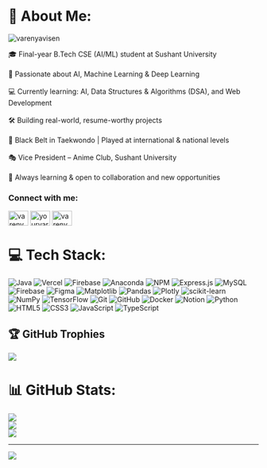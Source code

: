 # 💫 About Me:
<p align="left"> <img src="https://komarev.com/ghpvc/?username=varenyavisen&label=Profile%20views&color=0e75b6&style=flat" alt="varenyavisen" /> </p>
🎓 Final-year B.Tech CSE (AI/ML) student at Sushant University<br><br>🤖 Passionate about AI, Machine Learning & Deep Learning<br><br>💻 Currently learning: AI, Data Structures & Algorithms (DSA), and Web Development<br><br>🛠️ Building real-world, resume-worthy projects<br><br>🥋 Black Belt in Taekwondo | Played at international & national levels<br><br>🎭 Vice President – Anime Club, Sushant University<br><br>🌱 Always learning & open to collaboration and new opportunities

<h3 align="left">Connect with me:</h3>
<p align="left">
<a href="https://linkedin.com/in/varenya visen" target="blank"><img align="center" src="https://raw.githubusercontent.com/rahuldkjain/github-profile-readme-generator/master/src/images/icons/Social/linked-in-alt.svg" alt="varenya visen" height="30" width="40" /></a>
<a href="https://instagram.com/yourvarenya" target="blank"><img align="center" src="https://raw.githubusercontent.com/rahuldkjain/github-profile-readme-generator/master/src/images/icons/Social/instagram.svg" alt="yourvarenya" height="30" width="40" /></a>
<a href="https://www.leetcode.com/varenyavisen" target="blank"><img align="center" src="https://raw.githubusercontent.com/rahuldkjain/github-profile-readme-generator/master/src/images/icons/Social/leet-code.svg" alt="varenyavisen" height="30" width="40" /></a>
</p>

# 💻 Tech Stack:
![Java](https://img.shields.io/badge/java-%23ED8B00.svg?style=for-the-badge&logo=openjdk&logoColor=white) ![Vercel](https://img.shields.io/badge/vercel-%23000000.svg?style=for-the-badge&logo=vercel&logoColor=white) ![Firebase](https://img.shields.io/badge/firebase-%23039BE5.svg?style=for-the-badge&logo=firebase) ![Anaconda](https://img.shields.io/badge/Anaconda-%2344A833.svg?style=for-the-badge&logo=anaconda&logoColor=white) ![NPM](https://img.shields.io/badge/NPM-%23CB3837.svg?style=for-the-badge&logo=npm&logoColor=white) ![Express.js](https://img.shields.io/badge/express.js-%23404d59.svg?style=for-the-badge&logo=express&logoColor=%2361DAFB) ![MySQL](https://img.shields.io/badge/mysql-4479A1.svg?style=for-the-badge&logo=mysql&logoColor=white) ![Firebase](https://img.shields.io/badge/firebase-a08021?style=for-the-badge&logo=firebase&logoColor=ffcd34) ![Figma](https://img.shields.io/badge/figma-%23F24E1E.svg?style=for-the-badge&logo=figma&logoColor=white) ![Matplotlib](https://img.shields.io/badge/Matplotlib-%23ffffff.svg?style=for-the-badge&logo=Matplotlib&logoColor=black) ![Pandas](https://img.shields.io/badge/pandas-%23150458.svg?style=for-the-badge&logo=pandas&logoColor=white) ![Plotly](https://img.shields.io/badge/Plotly-%233F4F75.svg?style=for-the-badge&logo=plotly&logoColor=white) ![scikit-learn](https://img.shields.io/badge/scikit--learn-%23F7931E.svg?style=for-the-badge&logo=scikit-learn&logoColor=white) ![NumPy](https://img.shields.io/badge/numpy-%23013243.svg?style=for-the-badge&logo=numpy&logoColor=white) ![TensorFlow](https://img.shields.io/badge/TensorFlow-%23FF6F00.svg?style=for-the-badge&logo=TensorFlow&logoColor=white) ![Git](https://img.shields.io/badge/git-%23F05033.svg?style=for-the-badge&logo=git&logoColor=white) ![GitHub](https://img.shields.io/badge/github-%23121011.svg?style=for-the-badge&logo=github&logoColor=white) ![Docker](https://img.shields.io/badge/docker-%230db7ed.svg?style=for-the-badge&logo=docker&logoColor=white) ![Notion](https://img.shields.io/badge/Notion-%23000000.svg?style=for-the-badge&logo=notion&logoColor=white) ![Python](https://img.shields.io/badge/python-3670A0?style=for-the-badge&logo=python&logoColor=ffdd54) ![HTML5](https://img.shields.io/badge/html5-%23E34F26.svg?style=for-the-badge&logo=html5&logoColor=white) ![CSS3](https://img.shields.io/badge/css3-%231572B6.svg?style=for-the-badge&logo=css3&logoColor=white) ![JavaScript](https://img.shields.io/badge/javascript-%23323330.svg?style=for-the-badge&logo=javascript&logoColor=%23F7DF1E) ![TypeScript](https://img.shields.io/badge/typescript-%23007ACC.svg?style=for-the-badge&logo=typescript&logoColor=white)

## 🏆 GitHub Trophies
![](https://github-profile-trophy.vercel.app/?username=varenyavisen&theme=gruvbox&no-frame=false&no-bg=true&margin-w=4)

# 📊 GitHub Stats:
![](https://github-readme-stats.vercel.app/api?username=varenyavisen&theme=dark&hide_border=false&include_all_commits=true&count_private=true)<br/>
![](https://nirzak-streak-stats.vercel.app/?user=varenyavisen&theme=dark&hide_border=false)<br/>
![](https://github-readme-stats.vercel.app/api/top-langs/?username=varenyavisen&theme=dark&hide_border=false&include_all_commits=true&count_private=true&layout=compact)


---
[![](https://visitcount.itsvg.in/api?id=varenyavisen&icon=1&color=0)](https://visitcount.itsvg.in)

<!-- Proudly created with GPRM ( https://gprm.itsvg.in ) -->
